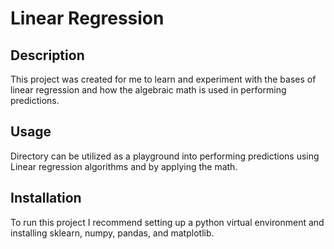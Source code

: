 # Linear Regression 

## Description 
This project was created for me to learn and experiment with the bases of linear regression and how the algebraic math is used in performing predictions. 

## Usage
Directory can be utilized as a playground into performing predictions using Linear regression algorithms and by applying the math.

## Installation 
To run this project I recommend setting up a python virtual environment and installing sklearn, numpy, pandas, and matplotlib.